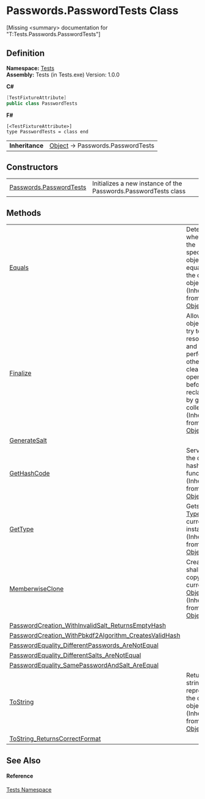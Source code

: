 # Passwords.PasswordTests Class


\[Missing &lt;summary&gt; documentation for "T:Tests.Passwords.PasswordTests"\]



## Definition
**Namespace:** <a href="N_Tests.md">Tests</a>  
**Assembly:** Tests (in Tests.exe) Version: 1.0.0

**C#**
``` C#
[TestFixtureAttribute]
public class PasswordTests
```
**F#**
``` F#
[<TestFixtureAttribute>]
type PasswordTests = class end
```

<table><tr><td><strong>Inheritance</strong></td><td><a href="https://learn.microsoft.com/dotnet/api/system.object" target="_blank" rel="noopener noreferrer">Object</a>  →  Passwords.PasswordTests</td></tr>
</table>



## Constructors
<table>
<tr>
<td><a href="M_Tests_Passwords_PasswordTests__ctor.md">Passwords.PasswordTests</a></td>
<td>Initializes a new instance of the Passwords.PasswordTests class</td></tr>
</table>

## Methods
<table>
<tr>
<td><a href="https://learn.microsoft.com/dotnet/api/system.object.equals#system-object-equals(system-object)" target="_blank" rel="noopener noreferrer">Equals</a></td>
<td>Determines whether the specified object is equal to the current object.<br />(Inherited from <a href="https://learn.microsoft.com/dotnet/api/system.object" target="_blank" rel="noopener noreferrer">Object</a>)</td></tr>
<tr>
<td><a href="https://learn.microsoft.com/dotnet/api/system.object.finalize" target="_blank" rel="noopener noreferrer">Finalize</a></td>
<td>Allows an object to try to free resources and perform other cleanup operations before it is reclaimed by garbage collection.<br />(Inherited from <a href="https://learn.microsoft.com/dotnet/api/system.object" target="_blank" rel="noopener noreferrer">Object</a>)</td></tr>
<tr>
<td><a href="M_Tests_Passwords_PasswordTests_GenerateSalt.md">GenerateSalt</a></td>
<td> </td></tr>
<tr>
<td><a href="https://learn.microsoft.com/dotnet/api/system.object.gethashcode" target="_blank" rel="noopener noreferrer">GetHashCode</a></td>
<td>Serves as the default hash function.<br />(Inherited from <a href="https://learn.microsoft.com/dotnet/api/system.object" target="_blank" rel="noopener noreferrer">Object</a>)</td></tr>
<tr>
<td><a href="https://learn.microsoft.com/dotnet/api/system.object.gettype" target="_blank" rel="noopener noreferrer">GetType</a></td>
<td>Gets the <a href="https://learn.microsoft.com/dotnet/api/system.type" target="_blank" rel="noopener noreferrer">Type</a> of the current instance.<br />(Inherited from <a href="https://learn.microsoft.com/dotnet/api/system.object" target="_blank" rel="noopener noreferrer">Object</a>)</td></tr>
<tr>
<td><a href="https://learn.microsoft.com/dotnet/api/system.object.memberwiseclone" target="_blank" rel="noopener noreferrer">MemberwiseClone</a></td>
<td>Creates a shallow copy of the current <a href="https://learn.microsoft.com/dotnet/api/system.object" target="_blank" rel="noopener noreferrer">Object</a>.<br />(Inherited from <a href="https://learn.microsoft.com/dotnet/api/system.object" target="_blank" rel="noopener noreferrer">Object</a>)</td></tr>
<tr>
<td><a href="M_Tests_Passwords_PasswordTests_PasswordCreation_WithInvalidSalt_ReturnsEmptyHash.md">PasswordCreation_WithInvalidSalt_ReturnsEmptyHash</a></td>
<td> </td></tr>
<tr>
<td><a href="M_Tests_Passwords_PasswordTests_PasswordCreation_WithPbkdf2Algorithm_CreatesValidHash.md">PasswordCreation_WithPbkdf2Algorithm_CreatesValidHash</a></td>
<td> </td></tr>
<tr>
<td><a href="M_Tests_Passwords_PasswordTests_PasswordEquality_DifferentPasswords_AreNotEqual.md">PasswordEquality_DifferentPasswords_AreNotEqual</a></td>
<td> </td></tr>
<tr>
<td><a href="M_Tests_Passwords_PasswordTests_PasswordEquality_DifferentSalts_AreNotEqual.md">PasswordEquality_DifferentSalts_AreNotEqual</a></td>
<td> </td></tr>
<tr>
<td><a href="M_Tests_Passwords_PasswordTests_PasswordEquality_SamePasswordAndSalt_AreEqual.md">PasswordEquality_SamePasswordAndSalt_AreEqual</a></td>
<td> </td></tr>
<tr>
<td><a href="https://learn.microsoft.com/dotnet/api/system.object.tostring" target="_blank" rel="noopener noreferrer">ToString</a></td>
<td>Returns a string that represents the current object.<br />(Inherited from <a href="https://learn.microsoft.com/dotnet/api/system.object" target="_blank" rel="noopener noreferrer">Object</a>)</td></tr>
<tr>
<td><a href="M_Tests_Passwords_PasswordTests_ToString_ReturnsCorrectFormat.md">ToString_ReturnsCorrectFormat</a></td>
<td> </td></tr>
</table>

## See Also


#### Reference
<a href="N_Tests.md">Tests Namespace</a>  
